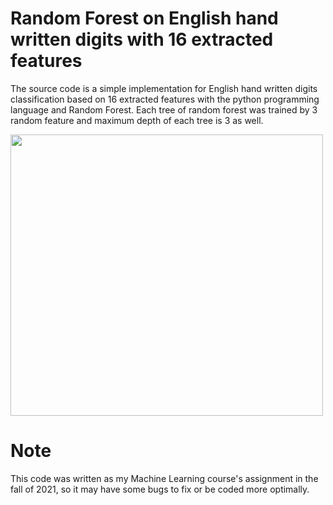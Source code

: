 # Random Forest on English hand written digits with 16 extracted features
The source code is a simple implementation for English hand written digits classification based on 16 extracted features with the python programming language and Random Forest. Each tree of random forest was trained by 3 random feature and maximum depth of each tree is 3 as well. 


<img src="https://raw.githubusercontent.com/MohsenEbadpour/Random-Forest-on-English-hand-written-digits-with-16-extracted-features/main/output.png" width="500" height="450">

# Note
This code was written as my Machine Learning course's assignment in the fall of 2021, so it may have some bugs to fix or be coded more optimally.
